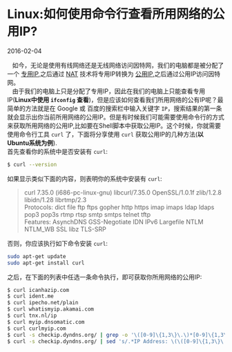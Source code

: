 # Linux:如何使用命令行查看所用网络的公用IP?                     
2016-02-04  <br />              

&nbsp;&nbsp;&nbsp;如今，无论是使用有线网络还是无线网络访问因特网，我们的电脑都是被分配了一个 [专用IP](http://whatismyipaddress.com/private-ip),之后通过 [NAT](https://en.wikipedia.org/wiki/Network_address_translation) 技术将专用IP转换为 [公用IP](https://en.wikipedia.org/wiki/IP_address#Public_addresses),之后通过公用IP访问因特网。                  
&nbsp;&nbsp;&nbsp;由于我们的电脑上只是分配了专用IP，因此在我们的电脑上只能查看专用IP(**Linux中使用 `ifconfig` 查看**)，但是应该如何查看我们所用网络的公有IP呢？最简单的方法就是在 Google 或 百度的搜索栏中输入关键字 `IP`，搜索结果的第一条就会显示出你当前所用网络的公用IP。但是有时候我们可能需要使用命令行的方式来获取所用网络的公用IP,比如要在Shell脚本中获取公用IP。这个时候，你就需要使用命令行工具 `curl` 了，下面将分享使用 `curl` 获取公用IP的几种方法(**以Ubuntu系统为例**).                      
首先查看你的系统中是否安装有 `curl`:             

```bash
$ curl --version
```

如果显示类似下面的内容，则表明你的系统中安装有 `curl`:

> curl 7.35.0 (i686-pc-linux-gnu) libcurl/7.35.0 OpenSSL/1.0.1f zlib/1.2.8 libidn/1.28 librtmp/2.3         
> Protocols: dict file ftp ftps gopher http https imap imaps ldap ldaps pop3 pop3s rtmp rtsp smtp smtps telnet tftp           
> Features: AsynchDNS GSS-Negotiate IDN IPv6 Largefile NTLM NTLM_WB SSL libz TLS-SRP              

否则，你应该执行如下命令安装 `curl`:          

```bash
sudo apt-get update
sudo apt-get install curl
```

之后，在下面的列表中任选一条命令执行，即可获取你所用网络的公用IP:        

```bash
$ curl icanhazip.com
$ curl ident.me
$ curl ipecho.net/plain
$ curl whatismyip.akamai.com
$ curl tnx.nl/ip
$ curl myip.dnsomatic.com
$ curl curlmyip.com
$ curl -s checkip.dyndns.org/ | grep -o '\([0-9]\{1,3\}\.\)*[0-9]\{1,3\}' 
$ curl -s checkip.dyndns.org/ | sed 's/.*IP Address: \(\([0-9]\{1,3\}\.\)\{3\}[0-9]\{1,3\}\).*/\1/g'
```
